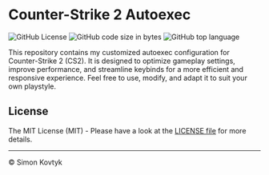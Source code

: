 # Counter-Strike 2 Autoexec
![GitHub License](https://img.shields.io/github/license/simonkovtyk/cs2-autoexec)
![GitHub code size in bytes](https://img.shields.io/github/languages/code-size/simonkovtyk/cs2-autoexec)
![GitHub top language](https://img.shields.io/github/languages/top/simonkovtyk/cs2-autoexec)

This repository contains my customized autoexec configuration for Counter-Strike 2 (CS2). It is designed to optimize gameplay settings, improve performance, and streamline keybinds for a more efficient and responsive experience. Feel free to use, modify, and adapt it to suit your own playstyle.

## License
The MIT License (MIT) - Please have a look at the [LICENSE file](https://github.com/simonkovtyk/cs2-autoexec/blob/main/LICENSE) for more details.

---

© Simon Kovtyk
